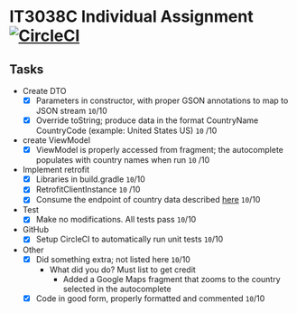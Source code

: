 # IT3038C Individual Assignment [![CircleCI](https://circleci.com/gh/reediculous456/IT3048C-Individual-Assignment/tree/master.svg?style=svg)](https://circleci.com/gh/reediculous456/IT3048C-Individual-Assignment/tree/master)

## Tasks
* Create DTO
  - [x] Parameters in constructor, with proper GSON annotations to map to JSON stream  `10`/10
  - [x] Override toString; produce data in the format CountryName CountryCode (example: United States US)  `10` /10
* create ViewModel
  - [x] ViewModel is properly accessed from fragment; the autocomplete populates with country names when run  `10` /10
* Implement retrofit
  - [x] Libraries in build.gradle  `10`/10
  - [x] RetrofitClientInstance  `10` /10
  - [x] Consume the endpoint of country data described [here](http://jsonservices.com/cgi-bin/services.pl?search=List+of+Countries)  `10`/10
* Test
  - [x] Make no modifications. All tests pass  `10`/10
* GitHub
  - [x] Setup CircleCI to automatically run unit tests  `10`/10
* Other
  - [x] Did something extra; not listed here  `10`/10
    * What did you do?  Must list to get credit
      * Added a Google Maps fragment that zooms to the country selected in the autocomplete
  - [x] Code in good form, properly formatted and commented  `10`/10
